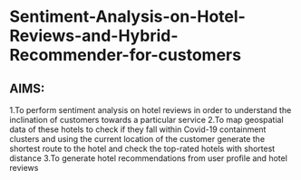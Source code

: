 # Sentiment-Analysis-on-Hotel-Reviews-and-Hybrid-Recommender-for-customers
## AIMS:
1.To perform sentiment analysis on hotel reviews in order to understand the inclination of customers towards a particular service
2.To map geospatial data of these hotels to check if they fall within Covid-19 containment clusters and using the current location of the customer generate the shortest route to the hotel and check the top-rated hotels with shortest distance
3.To generate hotel recommendations from user profile and hotel reviews
